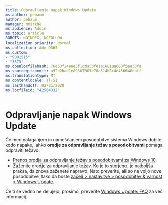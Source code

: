 ```yaml
---
title: Odpravljanje napak Windows Update
ms.author: pebaum
author: pebaum
manager: mnirkhe
ms.audience: Admin
ms.topic: article
ROBOTS: NOINDEX, NOFOLLOW
localization_priority: Normal
ms.collection: Adm_O365
ms.custom:
- "9001515"
- "3573"
ms.openlocfilehash: 76e53f24eae5f1cda53f01a16810a668f5ae33fa
ms.sourcegitcommit: a92e2bad1e89367307e78a514b8c4e456640daff
ms.translationtype: MT
ms.contentlocale: sl-SI
ms.lasthandoff: 02/21/2020
ms.locfileid: "42564332"
---
```

# <a name="fix-windows-update-errors"></a>Odpravljanje napak Windows Update

Če med nalaganjem in nameščanjem posodobitve sistema Windows dobite kodo napake, lahko **orodje za odpravljanje težav s posodobitvami** pomaga odpraviti težavo.

- [Prenos orodja za odpravljanje težav s posodobitvami za Windows 10](https://support.microsoft.com/en-us/help/4027322/windows-update-troubleshooter)
- Zaženite orodje za odpravljanje težav. Ko je to storjeno, je najboljša praksa, da znova zaženete napravo. Nato preverite, ali so na voljo nove posodobitve, tako da boste [začeli > nastavitve > posodobitev & varnost > Windows Update](ms-settings:windowsupdate).

Če ti še vedno ne delujejo, prosimo, preverite [Windows Update: FAQ](https://support.microsoft.com/help/12373/windows-update-faq) za več informacij.
